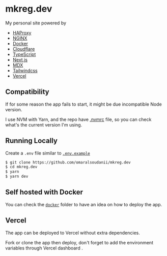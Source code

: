 # mkreg.dev

My personal site powered by

- [HAProxy](https://www.haproxy.org/)
- [NGINX](https://nginx.org/)
- [Docker](https://www.docker.com/)
- [Cloudflare](https://cloudflare.com/)
- [TypeScript](https://www.typescriptlang.org/)
- [Next.js](https://nextjs.org/)
- [MDX](https://mdxjs.com/)
- [Tailwindcss](https://tailwindcss.com/)
- [Vercel](https://vercel.com/)

## Compatibility

If for some reason the app fails to start, it might be due incompatible Node version.

I use NVM with Yarn, and the repo have [.nvmrc](https://github.com/omaralsoudanii/mkreg.dev/blob/main/.nvmrc) file, so you can check what's the current version I'm using. 

## Running Locally

Create a `.env` file similar to [`.env.example`](https://github.com/omaralsoudanii/mkreg.dev/blob/main/.env.example)

```bash
$ git clone https://github.com/omaralsoudanii/mkreg.dev
$ cd mkreg.dev
$ yarn
$ yarn dev
```

## Self hosted with Docker

You can check the [`docker`](https://github.com/omaralsoudanii/mkreg.dev/tree/main/docker) folder to have an idea on how to deploy the app. 

## Vercel

The app can be deployed to Vercel without extra dependencies. 

Fork or clone the app then deploy, don't forget to add the environment variables through Vercel dashboard .
